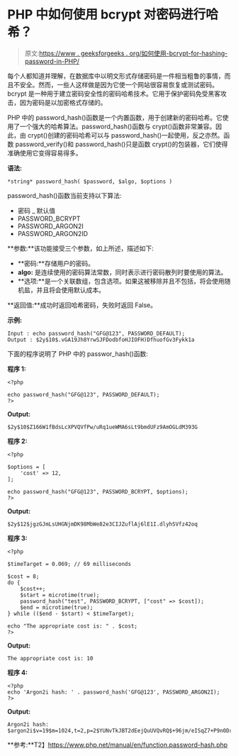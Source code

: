 # PHP 中如何使用 bcrypt 对密码进行哈希？

> 原文:[https://www . geeksforgeeks . org/如何使用-bcrypt-for-hashing-password-in-PHP/](https://www.geeksforgeeks.org/how-to-use-bcrypt-for-hashing-passwords-in-php/)

每个人都知道并理解，在数据库中以明文形式存储密码是一件相当粗鲁的事情，而且不安全。然而，一些人这样做是因为它使一个网站很容易恢复或测试密码。
bcrypt 是一种用于建立密码安全性的密码哈希技术。它用于保护密码免受黑客攻击，因为密码是以加密格式存储的。

PHP 中的 password_hash()函数是一个内置函数，用于创建新的密码哈希。它使用了一个强大的哈希算法。password_hash()函数与 crypt()函数非常兼容。因此，由 crypt()创建的密码哈希可以与 password_hash()一起使用，反之亦然。函数 password_verify()和 password_hash()只是函数 crypt()的包装器，它们使得准确使用它变得容易得多。

**语法:**

```
*string* password_hash( $password, $algo, $options )
```

password_hash()函数当前支持以下算法:

*   密码 _ 默认值
*   PASSWORD_BCRYPT
*   PASSWORD_ARGON2I
*   PASSWORD_ARGON2ID

**参数:**该功能接受三个参数，如上所述，描述如下:

*   **密码:**存储用户的密码。
*   **algo:** 是连续使用的密码算法常数，同时表示进行密码散列时要使用的算法。
*   **选项:**是一个关联数组，包含选项。如果这被移除并且不包括，将会使用随机盐，并且将会使用默认成本。

**返回值:**成功时返回哈希密码，失败时返回 False。

**示例:**

```
Input : echo password_hash("GFG@123", PASSWORD_DEFAULT);
Output : $2y$10$.vGA19Jh8YrwSJFDodbfoHJIOFH)DfhuofGv3Fykk1a

```

下面的程序说明了 PHP 中的 passwor_hash()函数:

**程序 1:**

```
<?php

echo password_hash("GFG@123", PASSWORD_DEFAULT);
?>
```

**Output:**

```
$2y$10$Z166W1fBdsLcXPVQVfPw/uRq1ueWMA6sLt9bmdUFz9AmOGLdM393G

```

**程序 2:**

```
<?php

$options = [
    'cost' => 12,
];

echo password_hash("GFG@123", PASSWORD_BCRYPT, $options);
?>
```

**Output:**

```
$2y$12$jgzGJmLsUHGNjmDK98MbWe82e3CIJZuflAj6lE1I.dlyhSVfz42oq

```

**程序 3:**

```
<?php

$timeTarget = 0.069; // 69 milliseconds 

$cost = 8;
do {
    $cost++;
    $start = microtime(true);
    password_hash("test", PASSWORD_BCRYPT, ["cost" => $cost]);
    $end = microtime(true);
} while (($end - $start) < $timeTarget);

echo "The appropriate cost is: " . $cost;
?>
```

**Output:**

```
The appropriate cost is: 10

```

**程序 4:**

```
<?php
echo 'Argon2i hash: ' . password_hash('GFG@123', PASSWORD_ARGON2I);
?>
```

**Output:**

```
Argon2i hash: $argon2i$v=19$m=1024,t=2,p=2$YUNvTkJBT2dEejQuUVQvRQ$+96jm/eISqZ7+P9n0DrsBf25piwfnLRy2Yy1VYmb9iI

```

**参考:**T2】https://www.php.net/manual/en/function.password-hash.php
